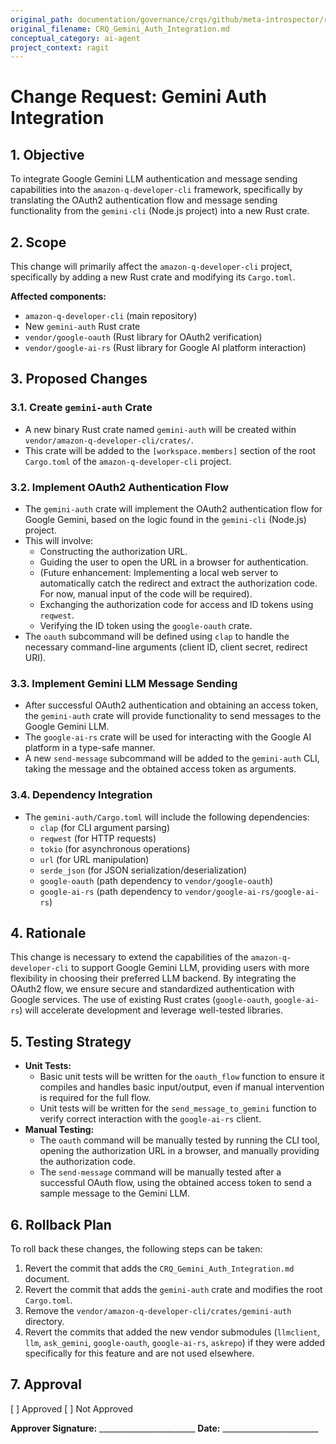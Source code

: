 ```yaml
---
original_path: documentation/governance/crqs/github/meta-introspector/ragit/docs/change_requests/CRQ_Gemini_Auth_Integration.md
original_filename: CRQ_Gemini_Auth_Integration.md
conceptual_category: ai-agent
project_context: ragit
---
```


# Change Request: Gemini Auth Integration

## 1. Objective

To integrate Google Gemini LLM authentication and message sending capabilities into the `amazon-q-developer-cli` framework, specifically by translating the OAuth2 authentication flow and message sending functionality from the `gemini-cli` (Node.js project) into a new Rust crate.

## 2. Scope

This change will primarily affect the `amazon-q-developer-cli` project, specifically by adding a new Rust crate and modifying its `Cargo.toml`.

**Affected components:**

*   `amazon-q-developer-cli` (main repository)
*   New `gemini-auth` Rust crate
*   `vendor/google-oauth` (Rust library for OAuth2 verification)
*   `vendor/google-ai-rs` (Rust library for Google AI platform interaction)

## 3. Proposed Changes

### 3.1. Create `gemini-auth` Crate

*   A new binary Rust crate named `gemini-auth` will be created within `vendor/amazon-q-developer-cli/crates/`.
*   This crate will be added to the `[workspace.members]` section of the root `Cargo.toml` of the `amazon-q-developer-cli` project.

### 3.2. Implement OAuth2 Authentication Flow

*   The `gemini-auth` crate will implement the OAuth2 authentication flow for Google Gemini, based on the logic found in the `gemini-cli` (Node.js) project.
*   This will involve:
    *   Constructing the authorization URL.
    *   Guiding the user to open the URL in a browser for authentication.
    *   (Future enhancement: Implementing a local web server to automatically catch the redirect and extract the authorization code. For now, manual input of the code will be required).
    *   Exchanging the authorization code for access and ID tokens using `reqwest`.
    *   Verifying the ID token using the `google-oauth` crate.
*   The `oauth` subcommand will be defined using `clap` to handle the necessary command-line arguments (client ID, client secret, redirect URI).

### 3.3. Implement Gemini LLM Message Sending

*   After successful OAuth2 authentication and obtaining an access token, the `gemini-auth` crate will provide functionality to send messages to the Google Gemini LLM.
*   The `google-ai-rs` crate will be used for interacting with the Google AI platform in a type-safe manner.
*   A new `send-message` subcommand will be added to the `gemini-auth` CLI, taking the message and the obtained access token as arguments.

### 3.4. Dependency Integration

*   The `gemini-auth/Cargo.toml` will include the following dependencies:
    *   `clap` (for CLI argument parsing)
    *   `reqwest` (for HTTP requests)
    *   `tokio` (for asynchronous operations)
    *   `url` (for URL manipulation)
    *   `serde_json` (for JSON serialization/deserialization)
    *   `google-oauth` (path dependency to `vendor/google-oauth`)
    *   `google-ai-rs` (path dependency to `vendor/google-ai-rs/google-ai-rs`)

## 4. Rationale

This change is necessary to extend the capabilities of the `amazon-q-developer-cli` to support Google Gemini LLM, providing users with more flexibility in choosing their preferred LLM backend. By integrating the OAuth2 flow, we ensure secure and standardized authentication with Google services. The use of existing Rust crates (`google-oauth`, `google-ai-rs`) will accelerate development and leverage well-tested libraries.

## 5. Testing Strategy

*   **Unit Tests:**
    *   Basic unit tests will be written for the `oauth_flow` function to ensure it compiles and handles basic input/output, even if manual intervention is required for the full flow.
    *   Unit tests will be written for the `send_message_to_gemini` function to verify correct interaction with the `google-ai-rs` client.
*   **Manual Testing:**
    *   The `oauth` command will be manually tested by running the CLI tool, opening the authorization URL in a browser, and manually providing the authorization code.
    *   The `send-message` command will be manually tested after a successful OAuth flow, using the obtained access token to send a sample message to the Gemini LLM.

## 6. Rollback Plan

To roll back these changes, the following steps can be taken:

1.  Revert the commit that adds the `CRQ_Gemini_Auth_Integration.md` document.
2.  Revert the commit that adds the `gemini-auth` crate and modifies the root `Cargo.toml`.
3.  Remove the `vendor/amazon-q-developer-cli/crates/gemini-auth` directory.
4.  Revert the commits that added the new vendor submodules (`llmclient`, `llm`, `ask_gemini`, `google-oauth`, `google-ai-rs`, `askrepo`) if they were added specifically for this feature and are not used elsewhere.

## 7. Approval

[ ] Approved
[ ] Not Approved

**Approver Signature:** ________________________
**Date:** ________________________
